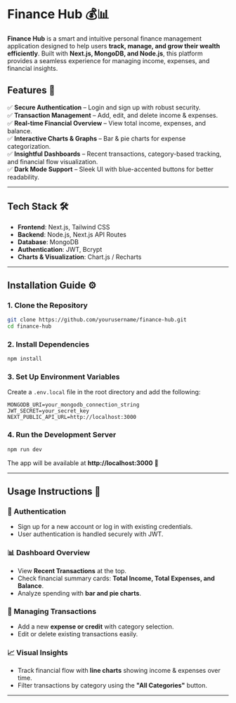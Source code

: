 # **Finance Hub** 💰📊  

**Finance Hub** is a smart and intuitive personal finance management application designed to help users **track, manage, and grow their wealth efficiently**. Built with **Next.js, MongoDB, and Node.js**, this platform provides a seamless experience for managing income, expenses, and financial insights.  

## **Features 🚀**  
✅ **Secure Authentication** – Login and sign up with robust security.  
✅ **Transaction Management** – Add, edit, and delete income & expenses.  
✅ **Real-time Financial Overview** – View total income, expenses, and balance.  
✅ **Interactive Charts & Graphs** – Bar & pie charts for expense categorization.  
✅ **Insightful Dashboards** – Recent transactions, category-based tracking, and financial flow visualization.  
✅ **Dark Mode Support** – Sleek UI with blue-accented buttons for better readability.  

---

## **Tech Stack 🛠️**  
- **Frontend**: Next.js, Tailwind CSS  
- **Backend**: Node.js, Next.js API Routes  
- **Database**: MongoDB  
- **Authentication**: JWT, Bcrypt  
- **Charts & Visualization**: Chart.js / Recharts  

---

## **Installation Guide ⚙️**  

### **1. Clone the Repository**  
```bash
git clone https://github.com/yourusername/finance-hub.git
cd finance-hub
```

### **2. Install Dependencies**  
```bash
npm install
```

### **3. Set Up Environment Variables**  
Create a `.env.local` file in the root directory and add the following:  
```env
MONGODB_URI=your_mongodb_connection_string
JWT_SECRET=your_secret_key
NEXT_PUBLIC_API_URL=http://localhost:3000
```

### **4. Run the Development Server**  
```bash
npm run dev
```
The app will be available at **http://localhost:3000** 🚀  

---

## **Usage Instructions 📖**  

### **🔐 Authentication**  
- Sign up for a new account or log in with existing credentials.  
- User authentication is handled securely with JWT.  

### **📊 Dashboard Overview**  
- View **Recent Transactions** at the top.  
- Check financial summary cards: **Total Income, Total Expenses, and Balance**.  
- Analyze spending with **bar and pie charts**.  

### **💸 Managing Transactions**  
- Add a new **expense or credit** with category selection.  
- Edit or delete existing transactions easily.  

### **📈 Visual Insights**  
- Track financial flow with **line charts** showing income & expenses over time.  
- Filter transactions by category using the **"All Categories"** button.  

---

